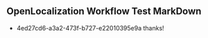 ## OpenLocalization Workflow Test MarkDown
* 4ed27cd6-a3a2-473f-b727-e22010395e9a thanks!

<!--HONumber=Sep16_HO1-->


